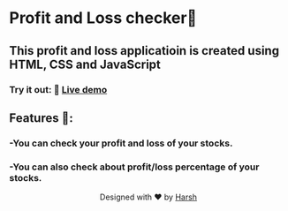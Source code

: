  # Profit and Loss checker🚀
 
 ## This profit and loss applicatioin is created using HTML, CSS and JavaScript
 
 ### Try it out: 🌟   [Live demo](https://harsh-profit-loss.netlify.app/)
 
 ## Features 🧐:
### -You can check your profit and loss of your stocks.
### -You can also check about profit/loss percentage of your stocks.



 
 
<p align="center">
Designed with ❤️ by <a href="https://kumarharsh.netlify.app">Harsh</a>
</p>

